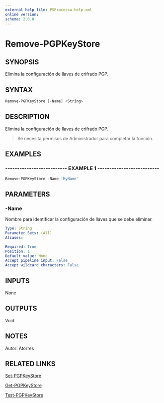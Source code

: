 ```yaml
---
external help file: PSProcessa-help.xml
online version: 
schema: 2.0.0
---
```


# Remove-PGPKeyStore

## SYNOPSIS
Elimina la configuración de llaves de crifrado PGP.

## SYNTAX

```powershell
Remove-PGPKeyStore [-Name] <String>
```

## DESCRIPTION
Elimina la configuración de llaves de crifrado PGP.
> Se necesita permisos de Administrador para completar la función.

## EXAMPLES

### -------------------------- EXAMPLE 1 --------------------------
```powershell
Remove-PGPKeyStore -Name 'MyName'
```

## PARAMETERS

### -Name
Nombre para identificar la configuración de llaves que se debe eliminar.

```yaml
Type: String
Parameter Sets: (All)
Aliases: 

Required: True
Position: 1
Default value: None
Accept pipeline input: False
Accept wildcard characters: False
```

## INPUTS

None

## OUTPUTS
Void

## NOTES
Autor: Atorres

## RELATED LINKS

[Set-PGPKeyStore](Set-PGPKeyStore.md)

[Get-PGPKeyStore](Get-PGPKeyStore.md)

[Test-PGPKeyStore](Test-PGPKeyStore.md)
